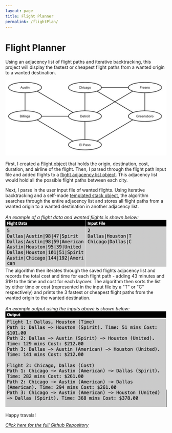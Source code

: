 ```yaml
---
layout: page
title: Flight Planner
permalink: /flightPlan/
---
```

# Flight Planner

Using an adjacency list of flight paths and iterative backtracking, this project will display the fastest or cheapest flight paths from a wanted origin to a wanted destination. 

![Flight Chart](/assets/flightMap.png) 

First, I created a <a href="https://github.com/leongkkevin/flightPlanner/blob/master/Flight.h">Flight object</a> that holds the origin, destination, cost, duration, and airline of the flight. Then, I parsed through the flight path input file and added flights to a <a href="https://github.com/leongkkevin/flightPlanner/blob/master/FlightAdjList.h">flight adjacency list object</a>. This adjacency list would hold all the possible flight paths between each city.

Next, I parse in the user input file of wanted flights. Using iterative backtracking and a self-made <a href="https://github.com/leongkkevin/flightPlanner/blob/master/DSStack.h">templated stack object</a>, the algorithm searches through the entire adjacency list and stores all flight paths from a wanted origin to a wanted destination in another adjacency list.
<br><br>
*An example of a flight data and wanted flights is shown below:*
![Flight Info](/assets/flightInfo.png)
<br>
The algorithm then iterates through the saved flights adjacency list and records the total cost and time for each flight path - adding 43 minutes and $19 to the time and cost for each layover.
The algorithm then sorts the list by either time or cost (represented in the input file by a "T" or "C" respectively) and prints the 3 fastest or cheapest flight paths from the wanted origin to the wanted destination.
<br><br>
*An example output using the inputs above is shown below:*
![Flight Output](/assets/flightOutput.png)

Happy travels!

<a href="https://github.com/leongkkevin/flightPlanner">*Click here for the full Github Repository*</a>